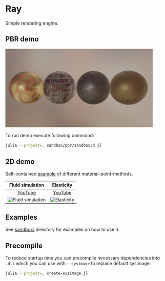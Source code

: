 # Ray

Simple rendering engine.

## PBR demo

<img src="https://raw.githubusercontent.com/pxl-th/Ray.jl/master/res/pbr-simple-demo.png" width=460>

To run demo execute following command:

```bash
julia --project=. sandbox/pbr/sandbox3d.jl
```

## 2D demo

Self-contained [example](https://github.com/pxl-th/MPM) of different material-point-methods.

| Fluid simulation | Elasticity |
|:-:|:-:|
| [YouTube](https://www.youtube.com/watch?v=O8cXswg9xHw)  | [YouTube](https://www.youtube.com/watch?v=B2dO3poS5PA) |
|<img src="https://img.youtube.com/vi/O8cXswg9xHw/hqdefault.jpg" alt="Fluid simulation" width="200"/>|<img src="https://img.youtube.com/vi/B2dO3poS5PA/hqdefault.jpg" alt="Elasticity" width="200"/> |

## Examples

See [sandbox/](https://github.com/pxl-th/Ray.jl/tree/master/sandbox) directory for examples on how to use it.

## Precompile

To reduce startup time you can precompile necessary dependencies into `.dll` which you can use with `--sysimage` to replace default sysimage:

```bash
julia --project=. create-sysimage.jl
```

